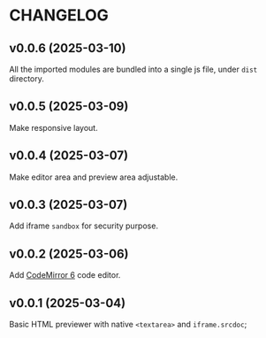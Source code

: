 # CHANGELOG

## v0.0.6 (2025-03-10)

All the imported modules are bundled into a single js file, under `dist` directory.

## v0.0.5 (2025-03-09)

Make responsive layout.

## v0.0.4 (2025-03-07)

Make editor area and preview area adjustable.

## v0.0.3 (2025-03-07)

Add iframe `sandbox` for security purpose.

## v0.0.2 (2025-03-06)

Add [CodeMirror 6](https://codemirror.net/) code editor.

## v0.0.1 (2025-03-04)

Basic HTML previewer with native `<textarea>` and `iframe.srcdoc`;
